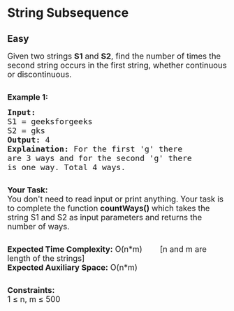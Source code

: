 # String Subsequence
##  Easy 
<div class="problem-statement">
                <p></p><p><span style="font-size:18px">Given two strings <strong>S1</strong> and <strong>S2</strong>, find the number of times the second string occurs in the first string, whether continuous or discontinuous.</span></p>

<p><br>
<strong><span style="font-size:18px">Example 1:</span></strong></p>

<pre><span style="font-size:18px"><strong>Input:</strong> 
S1 = geeksforgeeks
S2 = gks
<strong>Output:</strong> 4
<strong>Explaination:</strong> For the first 'g' there 
are 3 ways and for the second 'g' there 
is one way. Total 4 ways.</span></pre>

<p><br>
<span style="font-size:18px"><strong>Your Task:</strong><br>
You don't need to read input or print anything. Your task is to complete the function <strong>countWays()</strong> which takes the string S1 and S2 as input parameters and returns the number of ways.</span></p>

<p><br>
<span style="font-size:18px"><strong>Expected Time Complexity:</strong> O(n*m)&nbsp; &nbsp; &nbsp; &nbsp; [n and m are length of the strings]<br>
<strong>Expected Auxiliary Space:</strong> O(n*m)</span></p>

<p><br>
<span style="font-size:18px"><strong>Constraints:</strong><br>
1 ≤ n, m ≤ 500</span></p>
 <p></p>
            </div>